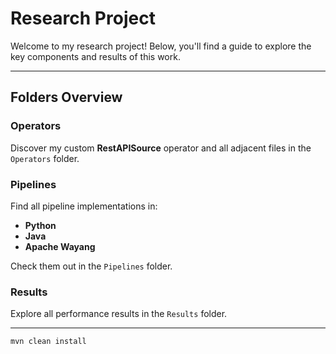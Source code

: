 # Research Project

Welcome to my research project! Below, you'll find a guide to explore the key components and results of this work.

---

## Folders Overview

### **Operators**
Discover my custom **RestAPISource** operator and all adjacent files in the `Operators` folder.

### **Pipelines**
Find all pipeline implementations in:
- **Python**
- **Java**
- **Apache Wayang**

Check them out in the `Pipelines` folder.

### **Results**
Explore all performance results in the `Results` folder.

---

```
mvn clean install
```